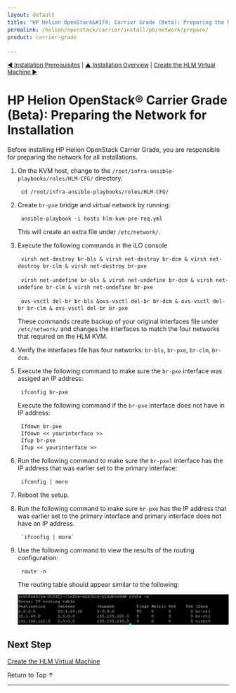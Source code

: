 ```yaml
---
layout: default
title: "HP Helion OpenStack&#174; Carrier Grade (Beta): Preparing the Network for Installation"
permalink: /helion/openstack/carrier/install/pb/network/prepare/
product: carrier-grade

---
```

<!--UNDER REVISION-->


<script>

function PageRefresh {
onLoad="window.refresh"
}

PageRefresh();

</script>

<p style="font-size: small;"><a href="/helion/openstack/carrier/install/pb/prereqs/">&#9664; Installation Prerequisites</a> | <a href="/helion/openstack/carrier/install/pb/overview/">&#9650; Installation Overview</a> | <a href="/helion/openstack/carrier/install/pb/hlm-vm/"> Create the HLM Virtual Machine &#9654;</a> </p> 



# HP Helion OpenStack&#174; Carrier Grade (Beta): Preparing the Network for Installation 

Before installing HP Helion OpenStack Carrier Grade, you are responsible for preparing the network for all installations. 

1. On the KVM host, change to the `/root/infra-ansible-playbooks/roles/HLM-CFG/` directory.

		cd /root/infra-ansible-playbooks/roles/HLM-CFG/

2. Create `br-pxe` bridge and virtual network by running:

		ansible-playbook -i hosts hlm-kvm-pre-req.yml

	This will create an extra file under `/etc/network/`.  

3. Execute the following commands in the iLO console

		virsh net-destroy br-bls & virsh net-destroy br-dcm & virsh net-destroy br-clm & virsh net-destroy br-pxe

		virsh net-undefine br-bls & virsh net-undefine br-dcm & virsh net-undefine br-clm & virsh net-undefine br-pxe

		ovs-vsctl del-br br-bls &ovs-vsctl del-br br-dcm & ovs-vsctl del-br br-clm & ovs-vsctl del-br br-pxe

	These commands create backup of your original interfaces file under `/etc/network/` and changes the interfaces to match the four networks that required on the HLM KVM.

4. Verify the interfaces file has four networks: `br-bls`, `br-pxe`, `br-clm`, `br-dcm`.

5. Execute  the following command to make sure the `br-pxe` interface was assiged an IP address:

		ifconfig br-pxe

	Execute the following command if the `br-pxe` interface does not have in IP address:

		Ifdown br-pxe
		Ifdown << yourinterface >>
		Ifup br-pxe
		Ifup << yourinterface >>


6. Run the following command to make sure the `br-pxel` interface has the IP address that was earlier set to the primary interface:

		ifconfig | more

7. Reboot the setup.

8. Run the following command to make sure `br-pxe` has the IP address that was earlier set to the primary interface and primary interface does not have an IP address.

		`ifconfig | more`

9. Use the following command to view the results of the routing configuration:

		route -n
 
	The routing table should appear similar to the following:

	<img src="media/CGH-install-route-table.png" />

## Next Step

[Create the HLM Virtual Machine](/helion/openstack/carrier/install/pb/hlm-vm/)

<a href="#top" style="padding:14px 0px 14px 0px; text-decoration: none;"> Return to Top &#8593; </a>

---


